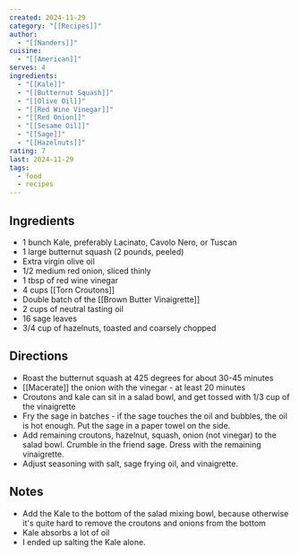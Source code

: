 ```yaml
---
created: 2024-11-29
category: "[[Recipes]]"
author:
  - "[[Nanders]]"
cuisine:
  - "[[American]]"
serves: 4
ingredients:
  - "[[Kale]]"
  - "[[Butternut Squash]]"
  - "[[Olive Oil]]"
  - "[[Red Wine Vinegar]]"
  - "[[Red Onion]]"
  - "[[Sesame Oil]]"
  - "[[Sage]]"
  - "[[Hazelnuts]]"
rating: 7
last: 2024-11-29
tags:
  - food
  - recipes
---
```

## Ingredients

- 1 bunch Kale, preferably Lacinato, Cavolo Nero, or Tuscan
- 1 large butternut squash (2 pounds, peeled)
- Extra virgin olive oil
- 1/2 medium red onion, sliced thinly
- 1 tbsp of red wine vinegar
- 4 cups [[Torn Croutons]]
- Double batch of the [[Brown Butter Vinaigrette]]
- 2 cups of neutral tasting oil
- 16 sage leaves
- 3/4 cup of hazelnuts, toasted and coarsely chopped

## Directions

- Roast the butternut squash at 425 degrees for about 30-45 minutes
- [[Macerate]] the onion with the vinegar - at least 20 minutes
- Croutons and kale can sit in a salad bowl, and get tossed with 1/3 cup of the vinaigrette
- Fry the sage in batches - if the sage touches the oil and bubbles, the oil is hot enough. Put the sage in a paper towel on the side. 
- Add remaining croutons, hazelnut, squash, onion (not vinegar) to the salad bowl. Crumble in the friend sage. Dress with the remaining vinaigrette.
- Adjust seasoning with salt, sage frying oil, and vinaigrette. 
## Notes

- Add the Kale to the bottom of the salad mixing bowl, because otherwise it's quite hard to remove the croutons and onions from the bottom
- Kale absorbs a lot of oil
- I ended up salting the Kale alone.